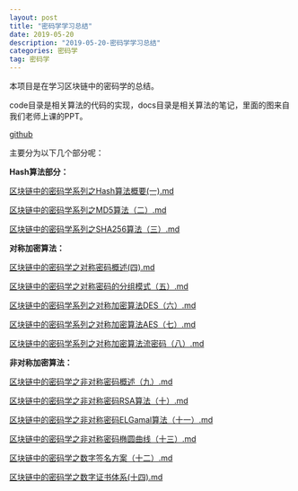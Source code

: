 ```yaml
---
layout: post
title: "密码学学习总结"
date: 2019-05-20 
description: "2019-05-20-密码学学习总结"
categories: 密码学
tag: 密码学
---
```



本项目是在学习区块链中的密码学的总结。

code目录是相关算法的代码的实现，docs目录是相关算法的笔记，里面的图来自我们老师上课的PPT。

 [github](https://github.com/Anapodoton/CryptographyInBlockChain)

主要分为以下几个部分呢：

**Hash算法部分：**

 [区块链中的密码学系列之Hash算法概要(一).md](docs/HashAlgorithm/区块链中的密码学系列之Hash算法概要(一).md)  

[区块链中的密码学系列之MD5算法（二）.md](docs/HashAlgorithm/区块链中的密码学系列之MD5算法（二）.md) 

 [区块链中的密码学系列之SHA256算法（三）.md](docs/HashAlgorithm/区块链中的密码学系列之SHA256算法（三）.md) 

**对称加密算法：**

 [区块链中的密码学之对称密码概述(四).md](docs/Symmetric/区块链中的密码学之对称密码概述(四).md) 

 [区块链中的密码学之对称密码的分组模式（五）.md](docs/Symmetric/区块链中的密码学之对称密码的分组模式（五）.md) 

 [区块链中的密码学系列之对称加密算法DES（六）.md](docs/Symmetric/区块链中的密码学系列之对称加密算法DES（六）.md) 

 [区块链中的密码学系列之对称加密算法AES（七）.md](docs/Symmetric/区块链中的密码学系列之对称加密算法AES（七）.md) 

 [区块链中的密码学系列之对称加密算法流密码（八）.md](docs/Symmetric/区块链中的密码学系列之对称加密算法流密码（八）.md) 

**非对称加密算法：**

 [区块链中的密码学之非对称密码概述（九）.md](docs/Asymmetric/区块链中的密码学之非对称密码概述（九）.md) 

 [区块链中的密码学之非对称密码RSA算法（十）.md](docs/Asymmetric/区块链中的密码学之非对称密码RSA算法（十）.md) 

 [区块链中的密码学之非对称密码ELGamal算法（十一）.md](docs/Asymmetric/区块链中的密码学之非对称密码ELGamal算法（十一）.md) 

 [区块链中的密码学之非对称密码椭圆曲线（十三）.md](docs/Asymmetric/区块链中的密码学之非对称密码椭圆曲线（十三）.md) 

 [区块链中的密码学之数字签名方案（十二）.md](docs/区块链中的密码学之数字签名方案（十二）.md) 

 [区块链中的密码学之数字证书体系(十四).md](docs/区块链中的密码学之数字证书体系(十四).md) 


